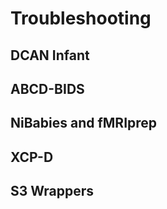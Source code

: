 # Troubleshooting

## DCAN Infant

## ABCD-BIDS

## NiBabies and fMRIprep

## XCP-D

## S3 Wrappers
